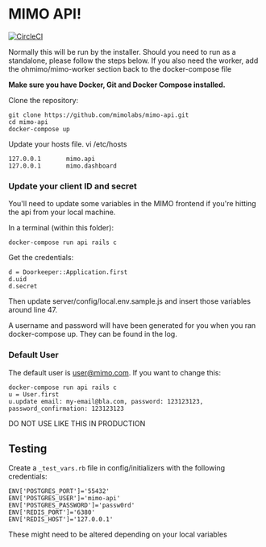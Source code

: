 # MIMO API!

[![CircleCI](https://circleci.com/gh/mimolabs/mimo-api.svg?style=svg)](https://circleci.com/gh/mimolabs/mimo-api)

Normally this will be run by the installer. Should you need to run as a standalone, please follow the steps below. If you also need the worker, add the ohmimo/mimo-worker section back to the docker-compose file

**Make sure you have Docker, Git and Docker Compose installed.**

Clone the repository:

```
git clone https://github.com/mimolabs/mimo-api.git
cd mimo-api
docker-compose up
```

Update your hosts file. vi /etc/hosts

```
127.0.0.1       mimo.api
127.0.0.1       mimo.dashboard
```

### Update your client ID and secret

You'll need to update some variables in the MIMO frontend if you're hitting the api from your local machine.

In a terminal (within this folder):

```
docker-compose run api rails c
```

Get the credentials:

```
d = Doorkeeper::Application.first
d.uid
d.secret
```

Then update server/config/local.env.sample.js and insert those variables around line 47.

A username and password will have been generated for you when you ran docker-compose up. They can be found in the log.

### Default User ###

The default user is user@mimo.com. If you want to change this:

```
docker-compose run api rails c
u = User.first
u.update email: my-email@bla.com, password: 123123123, password_confirmation: 123123123
```

DO NOT USE LIKE THIS IN PRODUCTION

## Testing

Create a `_test_vars.rb` file in config/initializers with the following credentials:

```
ENV['POSTGRES_PORT']='55432'
ENV['POSTGRES_USER']='mimo-api'
ENV['POSTGRES_PASSWORD']='passw0rd'
ENV['REDIS_PORT']='6380'
ENV['REDIS_HOST']='127.0.0.1'
```

These might need to be altered depending on your local variables

